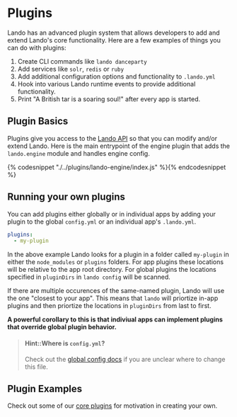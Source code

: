 Plugins
=======

Lando has an advanced plugin system that allows developers to add and extend Lando's core functionality. Here are a few examples of things you can do with plugins:

1.  Create CLI commands like `lando danceparty`
2.  Add services like `solr`, `redis` or `ruby`
3.  Add additional configuration options and functionality to `.lando.yml`
3.  Hook into various Lando runtime events to provide additional functionality.
4.  Print "A British tar is a soaring soul!" after every app is started.

Plugin Basics
-------------

Plugins give you access to the [Lando API](./../api/api.md) so that you can modify and/or extend Lando. Here is the main entrypoint of the engine plugin that adds the `lando.engine` module and handles engine config.

{% codesnippet "./../plugins/lando-engine/index.js" %}{% endcodesnippet %}

Running your own plugins
------------------------

You can add plugins either globally or in individual apps by adding your plugin to the global `config.yml` or an individual app's `.lando.yml`.

```yaml
plugins:
  - my-plugin
```

In the above example Lando looks for a plugin in a folder called `my-plugin` in either the `node_modules` or `plugins` folders. For app plugins these locations will be relative to the app root directory. For global plugins the locations specified in `pluginDirs` in `lando config` will be scanned.

If there are multiple occurences of the same-named plugin, Lando will use the one "closest to your app". This means that `lando` will priortize in-app plugins and then priortize the locations in `pluginDirs` from last to first.

**A powerful corollary to this is that indiviual apps can implement plugins that override global plugin behavior.**

> #### Hint::Where is `config.yml`?
>
> Check out the [global config docs](./../config/config.md) if you are unclear where to change this file.

Plugin Examples
---------------

Check out some of our [core plugins](https://github.com/lando/lando/tree/master/plugins) for motivation in creating your own.
